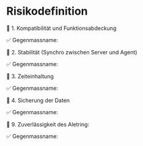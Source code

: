# Risikodefinition

:triangular_flag_on_post: 1. Kompatibilität und Funktionsabdeckung

:white_check_mark: Gegenmassname:


:triangular_flag_on_post: 2. Stabilität (Synchro zwischen Server und Agent)

:white_check_mark: Gegenmassname:


:triangular_flag_on_post: 3. Zeiteinhaltung

:white_check_mark: Gegenmassname:



 :triangular_flag_on_post: 4. Sicherung der Daten

:white_check_mark: Gegenmassname:



:triangular_flag_on_post: 9. Zuverlässigkeit des Aletring:

:white_check_mark: Gegenmassname: